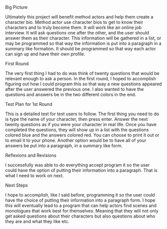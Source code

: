 Big Picture

Ultimately this project will benefit method actors and help them create a character bio. Method actor use character bios to get to know their characters and to truly become them. It will work like an online job interview. It will ask questions one after the other, and the user should answer them as their character. This information will be gathered in a list, or may be programmed so that way the information is put into a paragraph in a summary like formation. It should be programmed so that way each actor can sign up and have their own profile. 


First Round

The very first thing I had to do was think of twenty questions that would be relevant enough to ask a person. In the first round, I hoped to accomplish figuring out how I could program this so that way a new questions appeared after the user answered the previous one. I also wanted to have the questions and answers be in the two different colors in the end. 


Test Plan for 1st Round

This is a detailed test for test users to follow. The first thing you need to do is type the name of your character, then press enter. Answer the next twenty questions as if you were your character in real life. Once you have completed the questions, they will show up in a list with the questions colored blue and the answers colored red. You can choose to print it out or to email it to your phone. Another option would be to have all of your answers be put into a paragraph, in a summary like form. 


Reflexions and Revisions

I successfully was able to do everything accept program it so the user could have the option of putting their information into a paragraph. That is what I need to work on next.


Next Steps

I hope to accomplish, like I said before, programming it so the user could have the choice of putting their information into a paragraph form. I hope this will eventually lead to a program that can help actors find scenes and monologues that work best for themselves. Meaning that they will not only get asked questions about their characters but also questions about who they are and what they like etc. 


